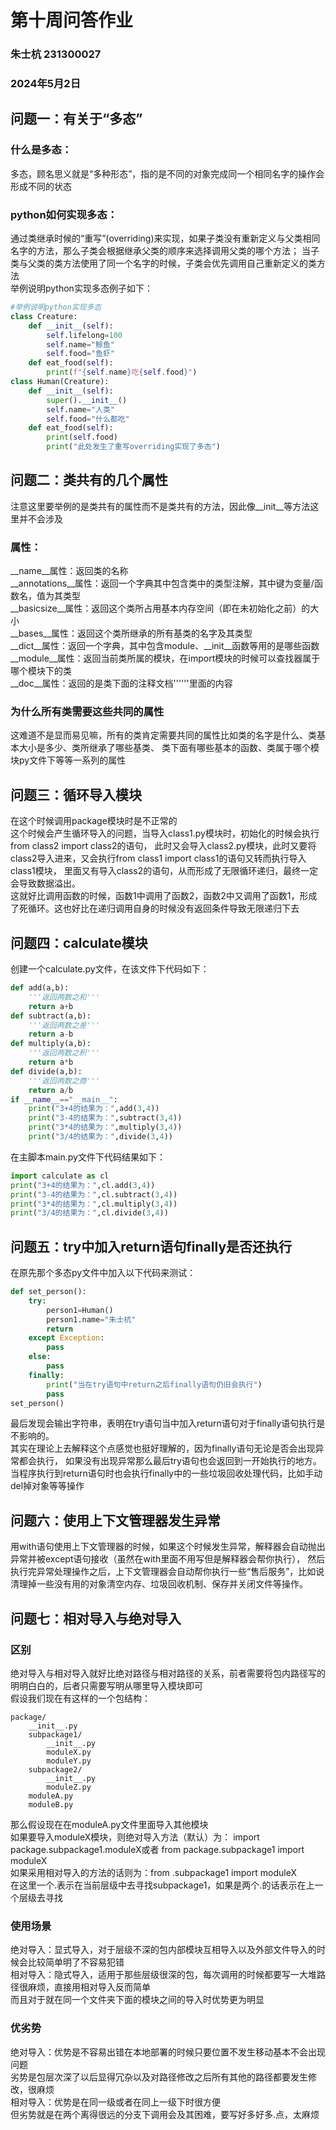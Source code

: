 # 第十周问答作业
### 朱士杭 231300027
### 2024年5月2日
## 问题一：有关于“多态”
### 什么是多态：
多态，顾名思义就是“多种形态”，指的是不同的对象完成同一个相同名字的操作会形成不同的状态
### python如何实现多态：
通过类继承时候的“重写”(overriding)来实现，如果子类没有重新定义与父类相同名字的方法，那么子类会根据继承父类的顺序来选择调用父类的哪个方法；
当子类与父类的类方法使用了同一个名字的时候，子类会优先调用自己重新定义的类方法<br>
举例说明python实现多态例子如下：<br>
```python
#举例说明python实现多态
class Creature:
    def __init__(self):
        self.lifelong=100
        self.name="鲸鱼"
        self.food="鱼虾"
    def eat_food(self):
        print(f"{self.name}吃{self.food}")
class Human(Creature):
    def __init__(self):
        super().__init__()
        self.name="人类"
        self.food="什么都吃"
    def eat_food(self):
        print(self.food)
        print("此处发生了重写overriding实现了多态")
```


## 问题二：类共有的几个属性
注意这里要举例的是类共有的属性而不是类共有的方法，因此像__init__等方法这里并不会涉及
### 属性：
__name__属性：返回类的名称<br>
__annotations__属性：返回一个字典其中包含类中的类型注解，其中键为变量/函数名，值为其类型<br>
__basicsize__属性：返回这个类所占用基本内存空间（即在未初始化之前）的大小<br>
__bases__属性：返回这个类所继承的所有基类的名字及其类型<br>
__dict__属性：返回一个字典，其中包含module、__init__函数等用的是哪些函数<br>
__module__属性：返回当前类所属的模块，在import模块的时候可以查找器属于哪个模块下的类<br>
__doc__属性：返回的是类下面的注释文档''''''里面的内容<br>
### 为什么所有类需要这些共同的属性
这难道不是显而易见嘛，所有的类肯定需要共同的属性比如类的名字是什么、类基本大小是多少、类所继承了哪些基类、
类下面有哪些基本的函数、类属于哪个模块py文件下等等一系列的属性


## 问题三：循环导入模块
在这个时候调用package模块时是不正常的<br>
这个时候会产生循环导入的问题，当导入class1.py模块时，初始化的时候会执行from class2 import class2的语句，
此时又会导入class2.py模块，此时又要将class2导入进来，又会执行from class1 import class1的语句又转而执行导入class1模块，
里面又有导入class2的语句，从而形成了无限循环递归，最终一定会导致数据溢出。<br>
这就好比调用函数的时候，函数1中调用了函数2，函数2中又调用了函数1，形成了死循环。这也好比在递归调用自身的时候没有返回条件导致无限递归下去<br>

## 问题四：calculate模块
创建一个calculate.py文件，在该文件下代码如下：
```python
def add(a,b):
    '''返回两数之和'''
    return a+b
def subtract(a,b):
    '''返回两数之差'''
    return a-b
def multiply(a,b):
    '''返回两数之积'''
    return a*b
def divide(a,b):
    '''返回两数之商'''
    return a/b
if __name__=="__main__":
    print("3+4的结果为：",add(3,4))
    print("3-4的结果为：",subtract(3,4))
    print("3*4的结果为：",multiply(3,4))
    print("3/4的结果为：",divide(3,4))
```
在主脚本main.py文件下代码结果如下：
```python
import calculate as cl
print("3+4的结果为：",cl.add(3,4))
print("3-4的结果为：",cl.subtract(3,4))
print("3*4的结果为：",cl.multiply(3,4))
print("3/4的结果为：",cl.divide(3,4))
```

## 问题五：try中加入return语句finally是否还执行
在原先那个多态py文件中加入以下代码来测试：
```python
def set_person():
    try:
        person1=Human()
        person1.name="朱士杭"
        return 
    except Exception:
        pass
    else:
        pass
    finally:
        print("当在try语句中return之后finally语句仍旧会执行")
        pass
set_person()
```
最后发现会输出字符串，表明在try语句当中加入return语句对于finally语句执行是不影响的。<br>
其实在理论上去解释这个点感觉也挺好理解的，因为finally语句无论是否会出现异常都会执行，
如果没有出现异常那么最后try语句也会返回到一开始执行的地方。<br>
当程序执行到return语句时也会执行finally中的一些垃圾回收处理代码，比如手动del掉对象等等操作<br>


## 问题六：使用上下文管理器发生异常
用with语句使用上下文管理器的时候，如果这个时候发生异常，解释器会自动抛出异常并被except语句接收（虽然在with里面不用写但是解释器会帮你执行），
然后执行完异常处理操作之后，上下文管理器会自动帮你执行一些“售后服务”，比如说清理掉一些没有用的对象清空内存、垃圾回收机制、保存并关闭文件等操作。


## 问题七：相对导入与绝对导入
### 区别
绝对导入与相对导入就好比绝对路径与相对路径的关系，前者需要将包内路径写的明明白白的，后者只需要写明从哪里导入模块即可<br>
假设我们现在有这样的一个包结构：
```
package/
    __init__.py
    subpackage1/
        __init__.py
        moduleX.py
        moduleY.py
    subpackage2/
        __init__.py
        moduleZ.py
    moduleA.py
    moduleB.py
```
那么假设现在在moduleA.py文件里面导入其他模块<br>
如果要导入moduleX模块，则绝对导入方法（默认）为：
import package.subpackage1.moduleX或者
from package.subpackage1 import moduleX<br>
如果采用相对导入的方法的话则为：from .subpackage1 import moduleX<br>
在这里一个.表示在当前层级中去寻找subpackage1，如果是两个.的话表示在上一个层级去寻找
### 使用场景
绝对导入：显式导入，对于层级不深的包内部模块互相导入以及外部文件导入的时候会比较简单明了不容易犯错<br>
相对导入：隐式导入，适用于那些层级很深的包，每次调用的时候都要写一大堆路径很麻烦，直接用相对导入反而简单<br>
而且对于就在同一个文件夹下面的模块之间的导入时优势更为明显
### 优劣势
绝对导入：优势是不容易出错在本地部署的时候只要位置不发生移动基本不会出现问题<br>
劣势是包层次深了以后显得冗杂以及对路径修改之后所有其他的路径都要发生修改，很麻烦<br>
相对导入：优势是在同一级或者在同上一级下时很方便<br>
但劣势就是在两个离得很远的分支下调用会及其困难，要写好多好多.点，太麻烦<br>




